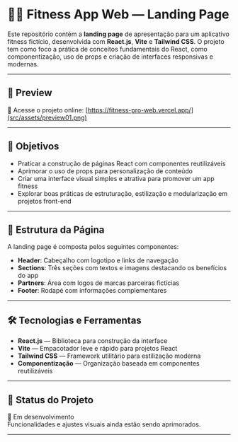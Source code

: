# 🏋️‍♀️ Fitness App Web — Landing Page

Este repositório contém a **landing page** de apresentação para um aplicativo fitness fictício, desenvolvida com **React.js**, **Vite** e **Tailwind CSS**. O projeto tem como foco a prática de conceitos fundamentais do React, como componentização, uso de props e criação de interfaces responsivas e modernas.

---

## 📸 Preview

🔗 Acesse o projeto online: [https://fitness-pro-web.vercel.app/](src/assets/preview01.png)

---

## 🎯 Objetivos

- Praticar a construção de páginas React com componentes reutilizáveis
- Aprimorar o uso de props para personalização de conteúdo
- Criar uma interface visual simples e atrativa para promover um app fitness
- Explorar boas práticas de estruturação, estilização e modularização em projetos front-end

---

## 🧩 Estrutura da Página

A landing page é composta pelos seguintes componentes:

- **Header**: Cabeçalho com logotipo e links de navegação
- **Sections**: Três seções com textos e imagens destacando os benefícios do app
- **Partners**: Área com logos de marcas parceiras fictícias
- **Footer**: Rodapé com informações complementares

---

## 🛠 Tecnologias e Ferramentas

- **React.js** — Biblioteca para construção da interface
- **Vite** — Empacotador leve e rápido para projetos React
- **Tailwind CSS** — Framework utilitário para estilização moderna
- **Componentização** — Organização baseada em componentes reutilizáveis

---

## 🚧 Status do Projeto

🔧 Em desenvolvimento  
Funcionalidades e ajustes visuais ainda estão sendo aprimorados.

---
